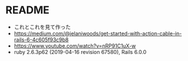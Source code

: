 # README
* これとこれを見て作った
* https://medium.com/@jelaniwoods/get-started-with-action-cable-in-rails-6-4c605f93c9b8
* https://www.youtube.com/watch?v=nRP91C1uX-w
* ruby 2.6.3p62 (2019-04-16 revision 67580), Rails 6.0.0
